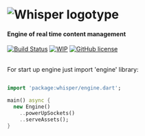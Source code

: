 ![Whisper logotype](https://raw.githubusercontent.com/Rasarts/Whisper/master/web/assets/logotype/whisper_logotype_red.png)
================
#### Engine of real time content management

[![Build Status](https://img.shields.io/travis/Rasarts/Whisper/master.svg?style=flat-square)](https://travis-ci.org/Rasarts/Whisper) [![WIP](https://img.shields.io/badge/Work%20in%20progress-4%25-red.svg?style=flat-square)](https://github.com/Rasarts/Whisper) [![GitHub license](https://img.shields.io/badge/license-MIT-blue.svg?style=flat-square)](https://raw.githubusercontent.com/Rasarts/Whisper/master/LICENSE)

<br>
For start up engine just import 'engine' library:

```dart

import 'package:whisper/engine.dart';

main() async {
  new Engine()
    ..powerUpSockets()
    ..serveAssets();
}

```
